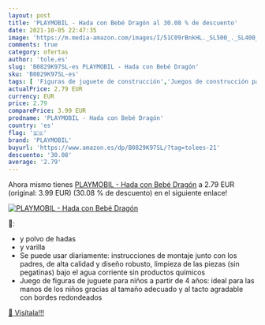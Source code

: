 ```yaml
---
layout: post
title: 'PLAYMOBIL - Hada con Bebé Dragón al 30.08 % de descuento'
date: 2021-10-05 22:47:35
image: 'https://m.media-amazon.com/images/I/51C09rBnkHL._SL500_._SL400_.jpg'
comments: true
category: ofertas
author: 'tole.es'
slug: 'B0829K97SL-es PLAYMOBIL - Hada con Bebé Dragón'
sku: 'B0829K97SL-es'
tags: [ 'Figuras de juguete de construcción','Juegos de construcción para niños','Juguetes','Juguetes y juegos','playmobil', ]
actualPrice: 2.79 EUR
currency: EUR
price: 2.79
comparePrice: 3.99 EUR
prodname: 'PLAYMOBIL - Hada con Bebé Dragón'
country: 'es'
flag: '🇪🇸'
brand: 'PLAYMOBIL'
buyurl: 'https://www.amazon.es/dp/B0829K97SL/?tag=tolees-21'
descuento: '30.08'
average: '2.79'
---
```


Ahora mismo tienes [PLAYMOBIL - Hada con Bebé Dragón](https://www.amazon.es/dp/B0829K97SL/?tag=tolees-21) a 2.79 EUR (original: 3.99 EUR) (30.08 %  de descuento) en el siguiente enlace!

[![PLAYMOBIL - Hada con Bebé Dragón](https://m.media-amazon.com/images/I/51C09rBnkHL._SL500_._SL400_.jpg)](https://www.amazon.es/dp/B0829K97SL/?tag=tolees-21)

🔎:

- y polvo de hadas
- y varilla
- Se puede usar diariamente: instrucciones de montaje junto con los padres, de alta calidad y diseño robusto, limpieza de las piezas (sin pegatinas) bajo el agua corriente sin productos químicos
- Juego de figuras de juguete para niños a partir de 4 años: ideal para las manos de los niños gracias al tamaño adecuado y al tacto agradable con bordes redondeados

[🛒 Visítala!!!](https://www.amazon.es/dp/B0829K97SL/?tag=tolees-21)
